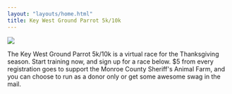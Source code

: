 ```yaml
---
layout: "layouts/home.html"
title: Key West Ground Parrot 5k/10k
---
```


<img class="rounded-lg overflow-hidden" src="https://res.cloudinary.com/duzmgsio4/image/upload/v1604602821/keywestgroundparrot.com/5k-race-full.png">

The Key West Ground Parrot 5k/10k is a virtual race for the Thanksgiving season. Start training now, and sign up for a race below. $5 from every registration goes to support the Monroe County Sheriff's Animal Farm, and you can choose to run as a donor only or get some awesome swag in the mail.

<!-- <form action="/" class="p-4 m-6 text-center mx-auto border-2 border-dashed border-red-500" method="post" name="email-list" netlify netlify-honeypot="bot-field">
    <p class="hidden">
    <label>Don’t fill this out if you're human: <input name="bot-field" /></label>
    </p>
    <p class="text-sm my-3">signup coming soon, drop your email below to get notified</p>
    <input type="email" name="email" placeholder="your email" class="p-2 rounded" auto-complete="email" required>
    <button type="submit" class="p-2 bg-green-200 hover:bg-green-300 rounded">let me know</button>
</form> -->